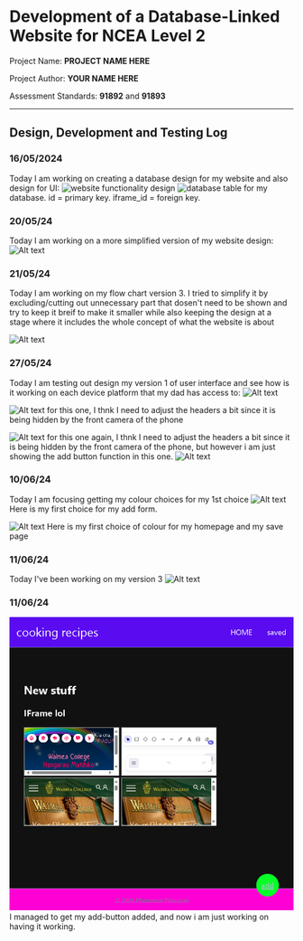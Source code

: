 # Development of a Database-Linked Website for NCEA Level 2

Project Name: **PROJECT NAME HERE**

Project Author: **YOUR NAME HERE**

Assessment Standards: **91892** and **91893**


-------------------------------------------------

## Design, Development and Testing Log
### 16/05/2024

Today I am working on creating a database design for my website and also design for UI:
![website functionality design](images/flow1.png)
![database table](images/database.png)
for my database. id = primary key. iframe_id = foreign key.





### 20/05/24

Today I am working on a more simplified version of my website design:
![Alt text](images/flow2.png)

### 21/05/24

Today I am working on my flow chart version 3. I tried to simplify it by excluding/cutting out unnecessary part that dosen't need to be shown and try to keep it breif to make it smaller while also keeping the design at a stage where it includes the whole concept of what the website is about

![Alt text](images/flow3.png)




### 27/05/24

Today I am testing out design my version 1 of user interface and see how is it working on each device platform that my dad has access to: 
![Alt text](images/image.png)

![Alt text](images/image-1.png)
for this one, I thnk I need to adjust the headers a bit since it is being hidden by the front camera of the phone

![Alt text](images/image-2.png)
for this one again, I thnk I need to adjust the headers a bit since it is being hidden by the front camera of the phone, but however i am just showing the add button function in this one.
![Alt text](images/image-3.png)

### 10/06/24
Today I am focusing getting my colour choices for my 1st choice
![Alt text](images/colour1-add-form.png)
Here is my first choice for my add form.

![Alt text](images/colour1-home&save-page.png)
Here is my first choice of colour for my homepage and my save page
### 11/06/24
Today I've been working on my version 3
![Alt text](images/images1.png)

### 11/06/24
![alt text](image.png)
I managed to get my add-button added, and now i am just working on having it working.